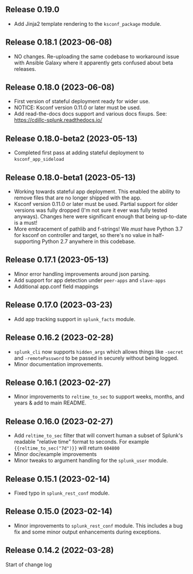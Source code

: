 ## Release 0.19.0
* Add Jinja2 template rendering to the `ksconf_package` module.

## Release 0.18.1 (2023-06-08)
* NO changes.  Re-uploading the same codebase to workaround issue with Ansible Galaxy where it apparently gets confused about beta releases.

## Release 0.18.0 (2023-06-08)
* First version of stateful deployment ready for wider use.
* NOTICE: Ksconf version 0.11.0 or later must be used. 
* Add read-the-docs docs support and various docs fixups.  See:  https://cdillc-splunk.readthedocs.io/

## Release 0.18.0-beta2 (2023-05-13)
* Completed first pass at adding stateful deployment to `ksconf_app_sideload`

## Release 0.18.0-beta1 (2023-05-13)
* Working towards stateful app deployment.  This enabled the ability to remove files that are no longer shipped with the app.
* Ksconf version 0.11.0 or later must be used.  Partial support for older versions was fully dropped (I'm not sure it ever was fully tested anyways).  Changes here were significant enough that being up-to-date is a must!
* More embracement of pathlib and f-strings!  We *must* have Python 3.7 for ksconf on controller and target, so there's no value in half-supporting Python 2.7 anywhere in this codebase.

## Release 0.17.1 (2023-05-13)
* Minor error handling improvements around json parsing.
* Add support for app detection under `peer-apps` and `slave-apps`
* Additional app.conf field mappings

## Release 0.17.0 (2023-03-23)
* Add app tracking support in `splunk_facts` module.

## Release 0.16.2 (2023-02-28)
* `splunk_cli` now supports `hidden_args` which allows things like `-secret` and `-remotePassword` to be passed in securely without being logged.
* Minor documentation improvements.

## Release 0.16.1 (2023-02-27)
* Minor improvements to `reltime_to_sec` to support weeks, months, and years & add to main README.

## Release 0.16.0 (2023-02-27)
* Add `reltime_to_sec` filter that will convert human a subset of Splunk's readable "relative time" format to seconds.
  For example `{{reltime_to_sec("7d")}}` will return `604800`
* Minor doc/example improvements
* Minor tweaks to argument handling for the `splunk_user` module.

## Release 0.15.1 (2023-02-14)
* Fixed typo in `splunk_rest_conf` module.

## Release 0.15.0 (2023-02-14)
* Minor improvements to `splunk_rest_conf` module.
  This includes a bug fix and some minor output enhancements during exceptions.

## Release 0.14.2 (2022-03-28)
Start of change log
